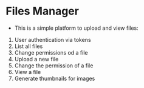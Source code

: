 # Files Manager
- This is a simple platform to upload and view files:
1. User authentication via tokens
2. List all files
3. Change permissions od a file
4. Upload a new file
5. Change the permission of a file
6. View a file
7. Generate thumbnails for images
